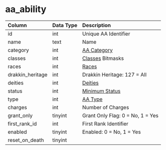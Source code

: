 # aa_ability

| Column | Data Type | Description |
| :--- | :--- | :--- |
| id | int | Unique AA Identifier |
| name | text | Name |
| category | int | [AA Category](../../../../categories/aas/aa-categories) |
| classes | int | [Classes](../../../../categories/player/class-list) Bitmasks |
| races | int | [Races](../../../../categories/npc/race-list) |
| drakkin_heritage | int | Drakkin Heritage: 127 = All |
| deities | int | [Deities](../../../../categories/player/deity-list) |
| status | int | [Minimum Status](../../../../categories/player/status-levels) |
| type | int | [AA Type](../../../../categories/aas/aa-types) |
| charges | int | Number of Charges |
| grant_only | tinyint | Grant Only Flag: 0 = No, 1 = Yes |
| first_rank_id | int | First Rank Identifier |
| enabled | tinyint | Enabled: 0 = No, 1 = Yes |
| reset_on_death | tinyint |  |

